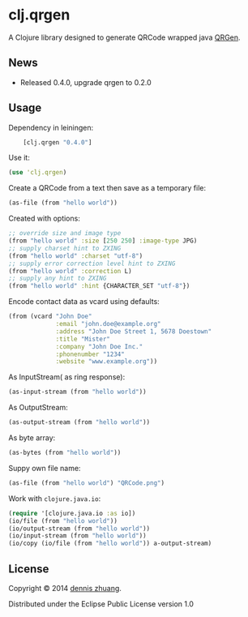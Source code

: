 # clj.qrgen

A Clojure library designed to generate QRCode wrapped java [QRGen](https://github.com/kenglxn/QRGen).

## News

* Released 0.4.0, upgrade qrgen to 0.2.0

## Usage

Dependency in leiningen:

```clojure
    [clj.qrgen "0.4.0"]
```

Use it:

```clojure
(use 'clj.qrgen)
```

Create a QRCode from a text then save as a temporary file:

```clojure
(as-file (from "hello world"))
```

Created with options:

```clojure
;; override size and image type
(from "hello world" :size [250 250] :image-type JPG)
;; supply charset hint to ZXING
(from "hello world" :charset "utf-8")
;; supply error correction level hint to ZXING
(from "hello world" :correction L)
;; supply any hint to ZXING
(from "hello world" :hint {CHARACTER_SET "utf-8"})
```

Encode contact data as vcard using defaults:

```clojure
(from (vcard "John Doe"
             :email "john.doe@example.org"
			 :address "John Doe Street 1, 5678 Doestown"
			 :title "Mister"
			 :company "John Doe Inc."
			 :phonenumber "1234"
			 :website "www.example.org"))
```

As InputStream( as ring response):

```clojure
(as-input-stream (from "hello world"))
```

As OutputStream:

```clojure
(as-output-stream (from "hello world"))
```

As byte array:

```clojure
(as-bytes (from "hello world"))
```

Suppy own file name:

```clojure
(as-file (from "hello world") "QRCode.png")
```

Work with `clojure.java.io`:

```clojure
(require '[clojure.java.io :as io])
(io/file (from "hello world"))
(io/output-stream (from "hello world"))
(io/input-stream (from "hello world"))
(io/copy (io/file (from "hello world")) a-output-stream)
```

## License

Copyright © 2014 [dennis zhuang](https://github.com/killme2008).

Distributed under the Eclipse Public License version 1.0
